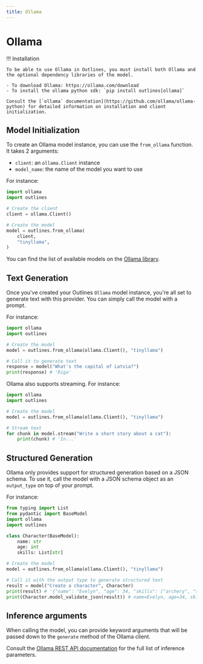 ```yaml
---
title: Ollama
---
```


# Ollama

!!! Installation

    To be able to use Ollama in Outlines, you must install both Ollama and the optional dependency libraries of the model.

    - To download Ollama: https://ollama.com/download
    - To install the ollama python sdk: `pip install outlines[ollama]`

    Consult the [`ollama` documentation](https://github.com/ollama/ollama-python) for detailed information on installation and client initialization.

## Model Initialization

To create an Ollama model instance, you can use the `from_ollama` function. It takes 2 arguments:

- `client`: an `ollama.Client` instance
- `model_name`: the name of the model you want to use

For instance:

```python
import ollama
import outlines

# Create the client
client = ollama.Client()

# Create the model
model = outlines.from_ollama(
    client,
    "tinyllama",
)
```

You can find the list of available models on the [Ollama library](https://ollama.com/library).

## Text Generation

Once you've created your Outlines `Ollama` model instance, you're all set to generate text with this provider. You can simply call the model with a prompt.

For instance:

```python
import ollama
import outlines

# Create the model
model = outlines.from_ollama(ollama.Client(), "tinyllama")

# Call it to generate text
response = model("What's the capital of Latvia?")
print(response) # 'Riga'
```

Ollama also supports streaming. For instance:

```python
import ollama
import outlines

# Create the model
model = outlines.from_ollama(ollama.Client(), "tinyllama")

# Stream text
for chunk in model.stream("Write a short story about a cat"):
    print(chunk) # 'In...'
```

## Structured Generation

Ollama only provides support for structured generation based on a JSON schema. To use it, call the model with a JSON schema object as an `output_type` on top of your prompt.

For instance:

```python
from typing import List
from pydantic import BaseModel
import ollama
import outlines

class Character(BaseModel):
    name: str
    age: int
    skills: List[str]

# Create the model
model = outlines.from_ollama(ollama.Client(), "tinyllama")

# Call it with the output type to generate structured text
result = model("Create a character", Character)
print(result) # '{"name": "Evelyn", "age": 34, "skills": ["archery", "stealth", "alchemy"]}'
print(Character.model_validate_json(result)) # name=Evelyn, age=34, skills=['archery', 'stealth', 'alchemy']
```

## Inference arguments

When calling the model, you can provide keyword arguments that will be passed down to the `generate` method of the Ollama client.

Consult the [Ollama REST API documentation](https://github.com/ollama/ollama/blob/main/docs/api.md#generate-a-completion) for the full list of inference parameters.
